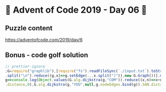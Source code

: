 # 🎄 Advent of Code 2019 - Day 06 🎄

## Puzzle content

https://adventofcode.com/2019/day/6

## Bonus - code golf solution

```js
// prettier-ignore
;G=require("graphlib"),[require("fs").readFileSync(`./input.txt`).toString()
.split("\n").reduce((g,x)=>g.setEdge(...x.split(")")),new G.Graph())].map(
g=>console.log(Object.values(G.alg.dijkstra(g,"COM")).reduce((x,n)=>x+n
.distance,0),G.alg.dijkstra(g,"YOU",null,g.nodeEdges.bind(g)).SAN.distance-2))
```
